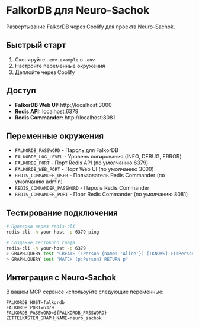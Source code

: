 # FalkorDB для Neuro-Sachok

Развертывание FalkorDB через Coolify для проекта Neuro-Sachok.

## Быстрый старт

1. Скопируйте `.env.example` в `.env`
2. Настройте переменные окружения
3. Деплойте через Coolify

## Доступ

- **FalkorDB Web UI:** http://localhost:3000
- **Redis API:** localhost:6379
- **Redis Commander:** http://localhost:8081

## Переменные окружения

- `FALKORDB_PASSWORD` - Пароль для FalkorDB
- `FALKORDB_LOG_LEVEL` - Уровень логирования (INFO, DEBUG, ERROR)
- `FALKORDB_PORT` - Порт Redis API (по умолчанию 6379)
- `FALKORDB_WEB_PORT` - Порт Web UI (по умолчанию 3000)
- `REDIS_COMMANDER_USER` - Пользователь Redis Commander (по умолчанию admin)
- `REDIS_COMMANDER_PASSWORD` - Пароль Redis Commander
- `REDIS_COMMANDER_PORT` - Порт Redis Commander (по умолчанию 8081)

## Тестирование подключения

```bash
# Проверка через redis-cli
redis-cli -h your-host -p 6379 ping

# Создание тестового графа
redis-cli -h your-host -p 6379
> GRAPH.QUERY test "CREATE (:Person {name: 'Alice'})-[:KNOWS]->(:Person {name: 'Bob'})"
> GRAPH.QUERY test "MATCH (p:Person) RETURN p"
```

## Интеграция с Neuro-Sachok

В вашем MCP сервисе используйте следующие переменные:

```env
FALKORDB_HOST=falkordb
FALKORDB_PORT=6379
FALKORDB_PASSWORD=${FALKORDB_PASSWORD}
ZETTELKASTEN_GRAPH_NAME=neuro_sachok
```
